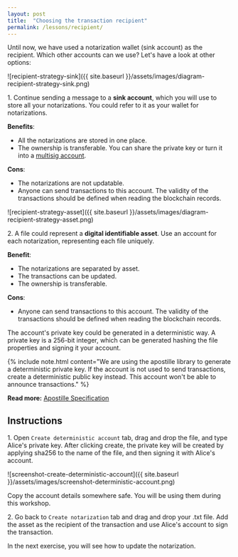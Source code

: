 ```yaml
---
layout: post
title:  "Choosing the transaction recipient"
permalink: /lessons/recipient/
---
```


Until now, we have used a notarization wallet (sink account) as the recipient. Which other accounts can we use? Let's have a look at other options:

![recipient-strategy-sink]({{ site.baseurl }}/assets/images/diagram-recipient-strategy-sink.png)

1\. Continue sending a message to a **sink account**, which you will use to store all your notarizations. You could refer to it as your wallet for notarizations.

**Benefits**:
*  All the notarizations are stored in one place.
* The ownership is transferable. You can share the private key or turn it into a [multisig account](https://nemtech.github.io/concepts/multisig-account.html). 

**Cons**: 
* The notarizations are not updatable. 
* Anyone can send transactions to this account. The validity of the transactions should be defined when reading the blockchain records.

![recipient-strategy-asset]({{ site.baseurl }}/assets/images/diagram-recipient-strategy-asset.png)

2\. A file could represent a **digital identifiable asset**. Use an account for each notarization, representing each file uniquely.

**Benefit**: 
* The notarizations are separated by asset.
* The transactions can be updated.
* The ownership is transferable.

**Cons**:
* Anyone can send transactions to this account. The validity of the transactions should be defined when reading the blockchain records.

The account's private key could be generated in a deterministic way. A private key is a 256-bit integer, which can be generated hashing the file properties and signing it your account.

{% include note.html content="We are using the apostille library to generate a deterministic private key. If the account is not used to send transactions, create a deterministic public key instead. This account won't be able to announce transactions." %}

**Read more:** [Apostille Specification](https://github.com/nemtech/NIP/blob/master/NIPs/nip-0004.md#specification) 

## Instructions

1\. Open ``Create deterministic account`` tab, drag and drop the file, and type Alice's private key. After clicking create, the private key will be created by applying sha256 to the name of the file, and then signing it with Alice's account.

![screenshot-create-deterministic-account]({{ site.baseurl }}/assets/images/screenshot-deterministic-account.png)

Copy the account details somewhere safe. You will be using them during this workshop.

2\. Go back to ``Create notarization`` tab and drag and drop your .txt file. Add the asset as the recipient of the transaction and  use Alice's account to sign the transaction.

In the next exercise, you will see how to update the notarization.
